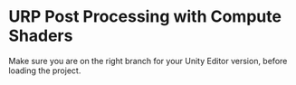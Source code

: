 # URP Post Processing with Compute Shaders
Make sure you are on the right branch for your Unity Editor version, before loading the project.